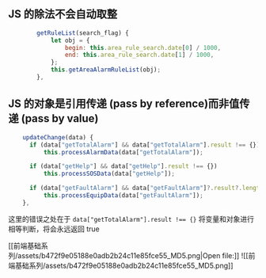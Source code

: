 ## JS 的除法不会自动取整
```js
		getRuleList(search_flag) {
			let obj = {
				begin: this.area_rule_search.date[0] / 1000,
				end: this.area_rule_search.date[1] / 1000,
			};
			this.getAreaAlarmRuleList(obj);
		},
```


## JS 的对象是引用传递 (pass by reference)而非值传递 (pass by value)
```js
    updateChange(data) {
      if (data["getTotalAlarm"] && data["getTotalAlarm"].result !== {}) 
	      this.processAlarmData(data["getTotalAlarm"]);

      if (data["getHelp"] && data["getHelp"].result !== {}) 
	      this.processSOSData(data["getHelp"]);

      if (data["getFaultAlarm"] && data["getFaultAlarm"]?.result?.length > 0) 
	      this.processEquipData(data["getFaultAlarm"]);
    },
```
这里的错误之处在于 `data["getTotalAlarm"].result !== {}` 将变量和对象进行相等判断，将会永远返回 true 


[[前端基础系列/assets/b472f9e05188e0adb2b24c11e85fce55_MD5.png|Open file:]]
![[前端基础系列/assets/b472f9e05188e0adb2b24c11e85fce55_MD5.png]]
